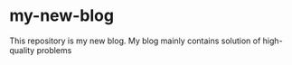 # my-new-blog
This repository is my new blog. My blog mainly contains solution of high-quality problems
